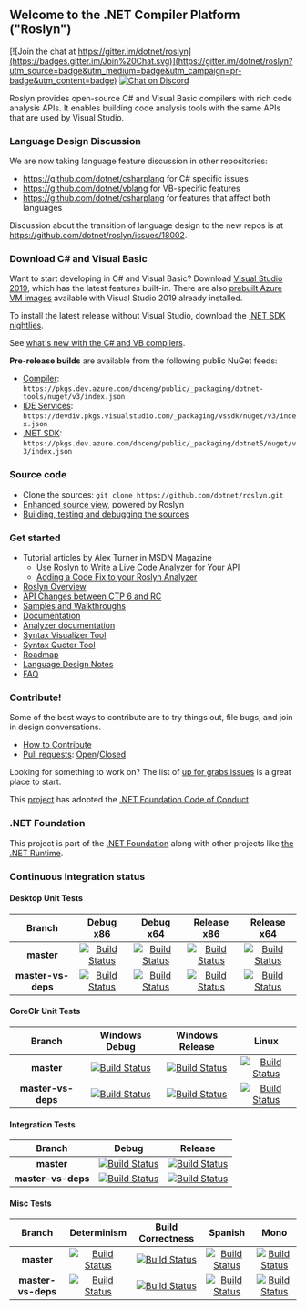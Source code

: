 ## Welcome to the .NET Compiler Platform ("Roslyn")

[![Join the chat at https://gitter.im/dotnet/roslyn](https://badges.gitter.im/Join%20Chat.svg)](https://gitter.im/dotnet/roslyn?utm_source=badge&utm_medium=badge&utm_campaign=pr-badge&utm_content=badge) [![Chat on Discord](https://discordapp.com/api/guilds/143867839282020352/widget.png)](http://aka.ms/discord-csharp-roslyn)

Roslyn provides open-source C# and Visual Basic compilers with rich code analysis APIs.  It enables building code analysis tools with the same APIs that are used by Visual Studio.

### Language Design Discussion

We are now taking language feature discussion in other repositories:
- https://github.com/dotnet/csharplang for C# specific issues
- https://github.com/dotnet/vblang for VB-specific features
- https://github.com/dotnet/csharplang for features that affect both languages

Discussion about the transition of language design to the new repos is at https://github.com/dotnet/roslyn/issues/18002.

### Download C# and Visual Basic

Want to start developing in C# and Visual Basic? Download [Visual Studio 2019](https://www.visualstudio.com/downloads/), which has the latest features built-in. There are 
also [prebuilt Azure VM images](https://azuremarketplace.microsoft.com/en-us/marketplace/apps/category/compute?search=visual%20studio%202019) available with 
Visual Studio 2019 already installed.

To install the latest release without Visual Studio, download the [.NET SDK nightlies](https://github.com/dotnet/installer/blob/master/README.md#installers-and-binaries).

See [what's new with the C# and VB compilers](docs/wiki/Changelog-for-C%23-and-VB-compilers.md).

**Pre-release builds** are available from the following public NuGet feeds: 
- [Compiler](https://dev.azure.com/dnceng/public/_packaging?_a=feed&feed=dotnet-tools): `https://pkgs.dev.azure.com/dnceng/public/_packaging/dotnet-tools/nuget/v3/index.json`
- [IDE Services](https://devdiv.visualstudio.com/DevDiv/_packaging?_a=feed&feed=vssdk): `https://devdiv.pkgs.visualstudio.com/_packaging/vssdk/nuget/v3/index.json` 
- [.NET SDK](https://dev.azure.com/dnceng/public/_packaging?_a=feed&feed=dotnet5): `https://pkgs.dev.azure.com/dnceng/public/_packaging/dotnet5/nuget/v3/index.json`

### Source code

* Clone the sources: `git clone https://github.com/dotnet/roslyn.git`
* [Enhanced source view](http://sourceroslyn.io/), powered by Roslyn 
* [Building, testing and debugging the sources](docs/wiki/Building-Testing-and-Debugging.md)

### Get started

* Tutorial articles by Alex Turner in MSDN Magazine
  - [Use Roslyn to Write a Live Code Analyzer for Your API](https://docs.microsoft.com/en-us/archive/msdn-magazine/2014/special-issue/csharp-and-visual-basic-use-roslyn-to-write-a-live-code-analyzer-for-your-api)
  - [Adding a Code Fix to your Roslyn Analyzer](https://docs.microsoft.com/en-us/archive/msdn-magazine/2015/february/csharp-adding-a-code-fix-to-your-roslyn-analyzer)
* [Roslyn Overview](docs/wiki/Roslyn-Overview.md) 
* [API Changes between CTP 6 and RC](docs/wiki/VS-2015-RC-API-Changes.md)
* [Samples and Walkthroughs](docs/wiki/Samples-and-Walkthroughs.md)
* [Documentation](https://github.com/dotnet/roslyn/tree/master/docs)
* [Analyzer documentation](https://github.com/dotnet/roslyn/tree/master/docs/analyzers)
* [Syntax Visualizer Tool](docs/wiki/Syntax-Visualizer.md)
* [Syntax Quoter Tool](http://roslynquoter.azurewebsites.net)
* [Roadmap](docs/wiki/Roadmap.md) 
* [Language Design Notes](https://github.com/dotnet/roslyn/issues?q=label%3A%22Design+Notes%22+)
* [FAQ](docs/wiki/FAQ.md)

### Contribute!

Some of the best ways to contribute are to try things out, file bugs, and join in design conversations. 

* [How to Contribute](docs/wiki/Contributing-Code.md)
* [Pull requests](https://github.com/dotnet/roslyn/pulls): [Open](https://github.com/dotnet/roslyn/pulls?q=is%3Aopen+is%3Apr)/[Closed](https://github.com/dotnet/roslyn/pulls?q=is%3Apr+is%3Aclosed)

Looking for something to work on? The list of [up for grabs issues](https://github.com/dotnet/roslyn/labels/help%20wanted) is a great place to start.

This [project](CODE-OF-CONDUCT.md) has adopted the [.NET Foundation Code of Conduct](https://dotnetfoundation.org/code-of-conduct).

### .NET Foundation

This project is part of the [.NET Foundation](http://www.dotnetfoundation.org/projects) along with other
projects like [the .NET Runtime](https://github.com/dotnet/runtime/).

[//]: # (Begin current test results)

### Continuous Integration status

#### Desktop Unit Tests
|Branch|Debug x86|Debug x64|Release x86|Release x64|
|:--:|:--:|:--:|:--:|:--:|
**master**|[![Build Status](https://dev.azure.com/dnceng/public/_apis/build/status/dotnet/roslyn/roslyn-CI?branchname=master&jobname=Windows_Desktop_Unit_Tests&configuration=Windows_Desktop_Unit_Tests%20debug_32&label=build)](https://dev.azure.com/dnceng/public/_build/latest?definitionId=15&branchname=master&view=logs)|[![Build Status](https://dev.azure.com/dnceng/public/_apis/build/status/dotnet/roslyn/roslyn-CI?branchname=master&jobname=Windows_Desktop_Unit_Tests&configuration=Windows_Desktop_Unit_Tests%20debug_64&label=build)](https://dev.azure.com/dnceng/public/_build/latest?definitionId=15&branchname=master&view=logs)|[![Build Status](https://dev.azure.com/dnceng/public/_apis/build/status/dotnet/roslyn/roslyn-CI?branchname=master&jobname=Windows_Desktop_Unit_Tests&configuration=Windows_Desktop_Unit_Tests%20release_32&label=build)](https://dev.azure.com/dnceng/public/_build/latest?definitionId=15&branchname=master&view=logs)|[![Build Status](https://dev.azure.com/dnceng/public/_apis/build/status/dotnet/roslyn/roslyn-CI?branchname=master&jobname=Windows_Desktop_Unit_Tests&configuration=Windows_Desktop_Unit_Tests%20release_64&label=build)](https://dev.azure.com/dnceng/public/_build/latest?definitionId=15&branchname=master&view=logs)|
**master-vs-deps**|[![Build Status](https://dev.azure.com/dnceng/public/_apis/build/status/dotnet/roslyn/roslyn-CI?branchname=master-vs-deps&jobname=Windows_Desktop_Unit_Tests&configuration=Windows_Desktop_Unit_Tests%20debug_32&label=build)](https://dev.azure.com/dnceng/public/_build/latest?definitionId=15&branchname=master-vs-deps&view=logs)|[![Build Status](https://dev.azure.com/dnceng/public/_apis/build/status/dotnet/roslyn/roslyn-CI?branchname=master-vs-deps&jobname=Windows_Desktop_Unit_Tests&configuration=Windows_Desktop_Unit_Tests%20debug_64&label=build)](https://dev.azure.com/dnceng/public/_build/latest?definitionId=15&branchname=master-vs-deps&view=logs)|[![Build Status](https://dev.azure.com/dnceng/public/_apis/build/status/dotnet/roslyn/roslyn-CI?branchname=master-vs-deps&jobname=Windows_Desktop_Unit_Tests&configuration=Windows_Desktop_Unit_Tests%20release_32&label=build)](https://dev.azure.com/dnceng/public/_build/latest?definitionId=15&branchname=master-vs-deps&view=logs)|[![Build Status](https://dev.azure.com/dnceng/public/_apis/build/status/dotnet/roslyn/roslyn-CI?branchname=master-vs-deps&jobname=Windows_Desktop_Unit_Tests&configuration=Windows_Desktop_Unit_Tests%20release_64&label=build)](https://dev.azure.com/dnceng/public/_build/latest?definitionId=15&branchname=master-vs-deps&view=logs)|

#### CoreClr Unit Tests
|Branch|Windows Debug|Windows Release|Linux|
|:--:|:--:|:--:|:--:|
**master**|[![Build Status](https://dev.azure.com/dnceng/public/_apis/build/status/dotnet/roslyn/roslyn-CI?branchname=master&jobname=Windows_CoreClr_Unit_Tests&configuration=Windows_CoreClr_Unit_Tests%20debug&label=build)](https://dev.azure.com/dnceng/public/_build/latest?definitionId=15&branchname=master&view=logs)|[![Build Status](https://dev.azure.com/dnceng/public/_apis/build/status/dotnet/roslyn/roslyn-CI?branchname=master&jobname=Windows_CoreClr_Unit_Tests&configuration=Windows_CoreClr_Unit_Tests%20release&label=build)](https://dev.azure.com/dnceng/public/_build/latest?definitionId=15&branchname=master&view=logs)|[![Build Status](https://dev.azure.com/dnceng/public/_apis/build/status/dotnet/roslyn/roslyn-CI?branchname=master&jobname=Linux_Test&configuration=Linux_Test%20coreclr&label=build)](https://dev.azure.com/dnceng/public/_build/latest?definitionId=15&branchname=master&view=logs)|
**master-vs-deps**|[![Build Status](https://dev.azure.com/dnceng/public/_apis/build/status/dotnet/roslyn/roslyn-CI?branchname=master-vs-deps&jobname=Windows_CoreClr_Unit_Tests&configuration=Windows_CoreClr_Unit_Tests%20debug&label=build)](https://dev.azure.com/dnceng/public/_build/latest?definitionId=15&branchname=master-vs-deps&view=logs)|[![Build Status](https://dev.azure.com/dnceng/public/_apis/build/status/dotnet/roslyn/roslyn-CI?branchname=master-vs-deps&jobname=Windows_CoreClr_Unit_Tests&configuration=Windows_CoreClr_Unit_Tests%20release&label=build)](https://dev.azure.com/dnceng/public/_build/latest?definitionId=15&branchname=master-vs-deps&view=logs)|[![Build Status](https://dev.azure.com/dnceng/public/_apis/build/status/dotnet/roslyn/roslyn-CI?branchname=master-vs-deps&jobname=Linux_Test&configuration=Linux_Test%20coreclr&label=build)](https://dev.azure.com/dnceng/public/_build/latest?definitionId=15&branchname=master-vs-deps&view=logs)|

#### Integration Tests
|Branch|Debug|Release
|:--:|:--:|:--:|
**master**|[![Build Status](https://dev.azure.com/dnceng/public/_apis/build/status/dotnet/roslyn/roslyn-integration-CI?branchname=master&jobname=VS_Integration&configuration=VS_Integration%20debug_async&label=build)](https://dev.azure.com/dnceng/public/_build/latest?definitionId=245&branchname=master&view=logs)|[![Build Status](https://dev.azure.com/dnceng/public/_apis/build/status/dotnet/roslyn/roslyn-integration-CI?branchname=master&jobname=VS_Integration&configuration=VS_Integration%20release_async&label=build)](https://dev.azure.com/dnceng/public/_build/latest?definitionId=245&branchname=master&view=logs)|
**master-vs-deps**|[![Build Status](https://dev.azure.com/dnceng/public/_apis/build/status/dotnet/roslyn/roslyn-integration-CI?branchname=master-vs-deps&jobname=VS_Integration&configuration=VS_Integration%20debug_async&label=build)](https://dev.azure.com/dnceng/public/_build/latest?definitionId=245&branchname=master-vs-deps&view=logs)|[![Build Status](https://dev.azure.com/dnceng/public/_apis/build/status/dotnet/roslyn/roslyn-integration-CI?branchname=master-vs-deps&jobname=VS_Integration&configuration=VS_Integration%20release_async&label=build)](https://dev.azure.com/dnceng/public/_build/latest?definitionId=245&branchname=master-vs-deps&view=logs)|

#### Misc Tests
|Branch|Determinism|Build Correctness|Spanish|Mono|
|:--:|:--:|:--:|:--:|:--:|
**master**|[![Build Status](https://dev.azure.com/dnceng/public/_apis/build/status/dotnet/roslyn/roslyn-CI?branchname=master&jobname=Windows_Determinism_Test&configuration=Windows_Determinism_Test&label=build)](https://dev.azure.com/dnceng/public/_build/latest?definitionId=15&branchname=master&view=logs)|[![Build Status](https://dev.azure.com/dnceng/public/_apis/build/status/dotnet/roslyn/roslyn-CI?branchname=master&jobname=Windows_Correctness_Test&configuration=Windows_Correctness_Test&label=build)](https://dev.azure.com/dnceng/public/_build/latest?definitionId=15&branchname=master&view=logs)|[![Build Status](https://dev.azure.com/dnceng/public/_apis/build/status/dotnet/roslyn/roslyn-CI?branchname=master&jobname=Windows_Desktop_Spanish_Unit_Tests&configuration=Windows_Desktop_Spanish_Unit_Tests&label=build)](https://dev.azure.com/dnceng/public/_build/latest?definitionId=15&branchname=master&view=logs)|[![Build Status](https://dev.azure.com/dnceng/public/_apis/build/status/dotnet/roslyn/roslyn-CI?branchname=master&jobname=Linux_Test&configuration=Linux_Test%20mono&label=build)](https://dev.azure.com/dnceng/public/_build/latest?definitionId=15&branchname=master&view=logs)|
**master-vs-deps**|[![Build Status](https://dev.azure.com/dnceng/public/_apis/build/status/dotnet/roslyn/roslyn-CI?branchname=master-vs-deps&jobname=Windows_Determinism_Test&configuration=Windows_Determinism_Test&label=build)](https://dev.azure.com/dnceng/public/_build/latest?definitionId=15&branchname=master-vs-deps&view=logs)|[![Build Status](https://dev.azure.com/dnceng/public/_apis/build/status/dotnet/roslyn/roslyn-CI?branchname=master-vs-deps&jobname=Windows_Correctness_Test&configuration=Windows_Correctness_Test&label=build)](https://dev.azure.com/dnceng/public/_build/latest?definitionId=15&branchname=master-vs-deps&view=logs)|[![Build Status](https://dev.azure.com/dnceng/public/_apis/build/status/dotnet/roslyn/roslyn-CI?branchname=master-vs-deps&jobname=Windows_Desktop_Spanish_Unit_Tests&configuration=Windows_Desktop_Spanish_Unit_Tests&label=build)](https://dev.azure.com/dnceng/public/_build/latest?definitionId=15&branchname=master-vs-deps&view=logs)|[![Build Status](https://dev.azure.com/dnceng/public/_apis/build/status/dotnet/roslyn/roslyn-CI?branchname=master-vs-deps&jobname=Linux_Test&configuration=Linux_Test%20mono&label=build)](https://dev.azure.com/dnceng/public/_build/latest?definitionId=15&branchname=master-vs-deps&view=logs)|

[//]: # (End current test results)
